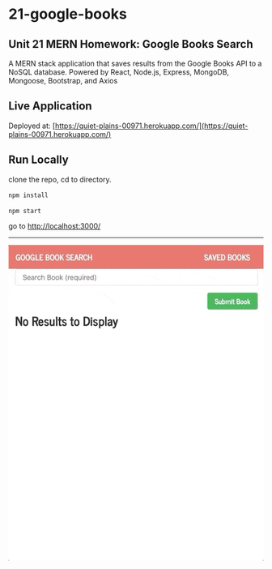 # 21-google-books
## Unit 21 MERN Homework: Google Books Search

A MERN stack application that saves results from the Google Books API to a NoSQL database. Powered by React, Node.js, Express, MongoDB, Mongoose, Bootstrap, and Axios

## Live Application
Deployed at: [https://quiet-plains-00971.herokuapp.com/](https://quiet-plains-00971.herokuapp.com/)

## Run Locally  
clone the repo, cd to directory.
```bash 
npm install
```
```bash
npm start
``` 
go to [http://localhost:3000/](http://localhost:3000/)

---

![screenshot](/21-google-books-sc.gif)